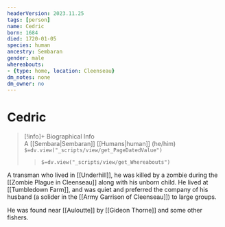 ```yaml
---
headerVersion: 2023.11.25
tags: [person]
name: Cedric
born: 1684
died: 1720-01-05
species: human
ancestry: Sembaran
gender: male
whereabouts:
- {type: home, location: Cleenseau}
dm_notes: none
dm_owner: no
---
```

# Cedric
>[!info]+ Biographical Info  
> A [[Sembara|Sembaran]] [[Humans|human]] (he/him)  
> `$=dv.view("_scripts/view/get_PageDatedValue")`  
>> `$=dv.view("_scripts/view/get_Whereabouts")`

A transman who lived in [[Underhill]], he was killed by a zombie during the [[Zombie Plague in Cleenseau]] along with his unborn child. He lived at [[Tumbledown Farm]], and was quiet and preferred the company of his husband (a solider in the [[Army Garrison of Cleenseau]]) to large groups. 

He was found near [[Auloutte]] by [[Gideon Thorne]] and some other fishers.